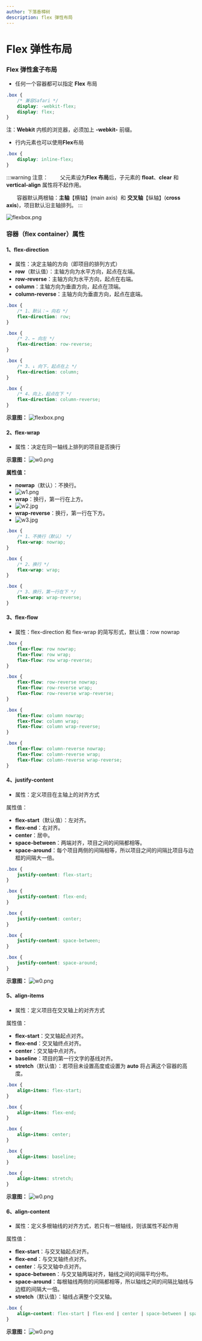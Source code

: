 ```yaml
---
author: 下落香樟树
description: flex 弹性布局
---
```


# Flex 弹性布局

### Flex 弹性盒子布局

-   任何一个容器都可以指定 **Flex** 布局

```css title="CSS 样式"
.box {
	/* 兼容Safari */
	display: -webkit-flex;
	display: flex;
}
```

注：**Webkit** 内核的浏览器，必须加上 **-webkit-** 前缀。

-   行内元素也可以使用**Flex**布局

```css title="CSS 样式"
.box {
	display: inline-flex;
}
```

:::warning 注意：
&emsp;&emsp;父元素设为**Flex 布局**后，子元素的 **float**、**clear** 和 **vertical-align** 属性将不起作用。

&emsp;&emsp;容器默认两根轴：**主轴**【横轴】(main axis)  和 **交叉轴**【纵轴】(**cross axis**)，项目默认沿主轴排列。
:::

![flexbox.png](./img/5-1.png)

### 容器（flex container）属性

#### 1、flex-direction

-   属性：决定主轴的方向（即项目的排列方式）
-   **row**（默认值）：主轴方向为水平方向，起点在左端。
-   **row-reverse**：主轴方向为水平方向，起点在右端。
-   **column**：主轴方向为垂直方向，起点在顶端。
-   **column-reverse**：主轴方向为垂直方向，起点在底端。

```css title="CSS 代码"
.box {
	/* 1、默认：→ 向右 */
	flex-direction: row;
}

.box {
	/* 2、← 向左 */
	flex-direction: row-reverse;
}

.box {
	/* 3、↓ 向下，起点在上 */
	flex-direction: column;
}

.box {
	/* 4、向上，起点在下 */
	flex-direction: column-reverse;
}
```

**示意图：**
![flexbox.png](./img/5-2.png)

#### 2、flex-wrap

-   属性：决定在同一轴线上排列的项目是否换行

**示意图：**
![w0.png](./img/5-3.png)

**属性值：**

-   **nowrap**（默认）：不换行。
-   ![w1.png](./img/5-4.png)
-   **wrap**：换行，第一行在上方。
-   ![w2.jpg](./img/5-5.png)
-   **wrap-reverse**：换行，第一行在下方。
-   ![w3.jpg](./img/5-6.png)

```css title="CSS 代码"
.box {
	/* 1、不换行（默认） */
	flex-wrap: nowrap;
}

.box {
	/* 2、换行 */
	flex-wrap: wrap;
}

.box {
	/* 3、换行，第一行在下 */
	flex-wrap: wrap-reverse;
}
```

#### 3、flex-flow

-   属性：flex-direction 和 flex-wrap 的简写形式，默认值：row nowrap

```css title="CSS 代码"
.box {
	flex-flow: row nowrap;
	flex-flow: row wrap;
	flex-flow: row wrap-reverse;
}

.box {
	flex-flow: row-reverse nowrap;
	flex-flow: row-reverse wrap;
	flex-flow: row-reverse wrap-reverse;
}

.box {
	flex-flow: column nowrap;
	flex-flow: column wrap;
	flex-flow: column wrap-reverse;
}

.box {
	flex-flow: column-reverse nowrap;
	flex-flow: column-reverse wrap;
	flex-flow: column-reverse wrap-reverse;
}
```

#### 4、justify-content

-   属性：定义项目在主轴上的对齐方式

属性值：

-   **flex-start**（默认值）：左对齐。
-   **flex-end**：右对齐。
-   **center**：居中。
-   **space-between**：两端对齐，项目之间的间隔都相等。
-   **space-around**：每个项目两侧的间隔相等，所以项目之间的间隔比项目与边框的间隔大一倍。

```css title="CSS 代码"
.box {
	justify-content: flex-start;
}

.box {
	justify-content: flex-end;
}

.box {
	justify-content: center;
}

.box {
	justify-content: space-between;
}

.box {
	justify-content: space-around;
}
```

**示意图：**
![w0.png](./img/5-7.png)

#### 5、align-items

-   属性：定义项目在交叉轴上的对齐方式

属性值：

-   **flex-start**：交叉轴起点对齐。
-   **flex-end**：交叉轴终点对齐。
-   **center**：交叉轴中点对齐。
-   **baseline**：项目的第一行文字的基线对齐。
-   **stretch**（默认值）：若项目未设置高度或设置为 **auto** 将占满这个容器的高度。

```css title="CSS 代码"
.box {
	align-items: flex-start;
}

.box {
	align-items: flex-end;
}

.box {
	align-items: center;
}

.box {
	align-items: baseline;
}

.box {
	align-items: stretch;
}
```

**示意图：**
![w0.png](./img/5-8.png)

#### 6、align-content

-   属性：定义多根轴线的对齐方式，若只有一根轴线，则该属性不起作用

属性值：

-   **flex-start**：与交叉轴起点对齐。
-   **flex-end**：与交叉轴终点对齐。
-   **center**：与交叉轴中点对齐。
-   **space-between**：与交叉轴两端对齐，轴线之间的间隔平均分布。
-   **space-around**：每根轴线两侧的间隔都相等，所以轴线之间的间隔比轴线与边框的间隔大一倍。
-   **stretch**（默认值）：轴线占满整个交叉轴。

```css title="CSS 代码"
.box {
	align-content: flex-start | flex-end | center | space-between | space-around | stretch;
}
```

**示意图：**
![w0.png](./img/5-9.png)
